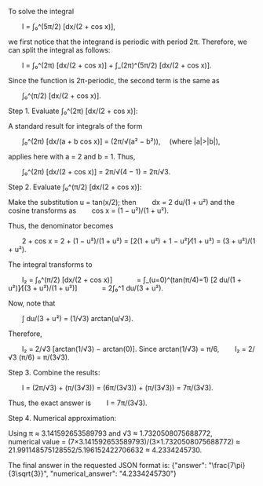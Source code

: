 To solve the integral

  I = ∫₀^(5π/2) [dx/(2 + cos x)],

we first notice that the integrand is periodic with period 2π. Therefore, we can split the integral as follows:

  I = ∫₀^(2π) [dx/(2 + cos x)] + ∫_(2π)^(5π/2) [dx/(2 + cos x)].

Since the function is 2π-periodic, the second term is the same as

  ∫₀^(π/2) [dx/(2 + cos x)].

Step 1. Evaluate ∫₀^(2π) [dx/(2 + cos x)]:

A standard result for integrals of the form

  ∫₀^(2π) [dx/(a + b cos x)] = (2π/√(a² − b²)),  (where |a|>|b|),

applies here with a = 2 and b = 1. Thus,

  ∫₀^(2π) [dx/(2 + cos x)] = 2π/√(4 − 1) = 2π/√3.

Step 2. Evaluate ∫₀^(π/2) [dx/(2 + cos x)]:

Make the substitution u = tan(x/2); then
  dx = 2 du/(1 + u²)
and the cosine transforms as
  cos x = (1 − u²)/(1 + u²).

Thus, the denominator becomes

  2 + cos x = 2 + (1 − u²)/(1 + u²) = [2(1 + u²) + 1 − u²]⁄(1 + u²) = (3 + u²)/(1 + u²).

The integral transforms to

  I₂ = ∫₀^(π/2) [dx/(2 + cos x)]
    = ∫_(u=0)^(tan(π/4)=1) [2 du/(1 + u²)]⁄[(3 + u²)/(1 + u²)]
    = 2∫₀^1 du/(3 + u²).

Now, note that

  ∫ du/(3 + u²) = (1/√3) arctan(u/√3).

Therefore,

  I₂ = 2/√3 [arctan(1/√3) − arctan(0)].
Since arctan(1/√3) = π/6,
  I₂ = 2/√3 (π/6) = π/(3√3).

Step 3. Combine the results:

  I = (2π/√3) + (π/(3√3)) = (6π/(3√3)) + (π/(3√3)) = 7π/(3√3).

Thus, the exact answer is
  I = 7π/(3√3).

Step 4. Numerical approximation:

Using π ≈ 3.141592653589793 and √3 ≈ 1.7320508075688772,
  numerical value = (7×3.141592653589793)/(3×1.7320508075688772) ≈ 21.991148575128552/5.196152422706632 ≈ 4.2334245730.

The final answer in the requested JSON format is:
{"answer": "\\frac{7\\pi}{3\\sqrt{3}}", "numerical_answer": "4.2334245730"}
